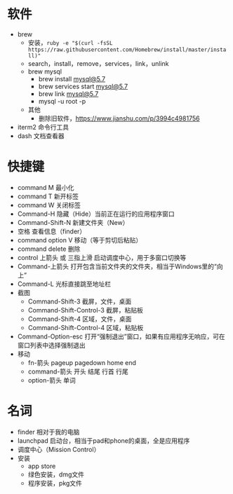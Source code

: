 
# 软件
- brew
  - 安装，`ruby -e "$(curl -fsSL https://raw.githubusercontent.com/Homebrew/install/master/install)"`
  - search，install，remove，services，link，unlink 
  - brew mysql
    - brew install mysql@5.7
    - brew services start mysql@5.7
    - brew link mysql@5.7
    - mysql -u root -p
  - 其他
    - 删除旧软件，https://www.jianshu.com/p/3994c4981756
- iterm2 命令行工具
- dash 文档查看器


# 快捷键
- command M 最小化
- command T 新开标签
- command W 关闭标签
- Command-H 隐藏（Hide）当前正在运行的应用程序窗口
- Command-Shift-N 新建文件夹（New）
- 空格 查看信息（finder）
- command option V 移动（等于剪切后粘贴）
- command delete 删除
- control 上箭头 或 三指上滑 启动调度中心，用于多窗口切换等
- Command-上箭头 打开包含当前文件夹的文件夹，相当于Windows里的“向上”
- Command-L 光标直接跳至地址栏
- 截图
  - Command-Shift-3 截屏，文件，桌面
  - Command-Shift-Control-3 截屏，粘贴板
  - Command-Shift-4 区域，文件，桌面
  - Command-Shift-Control-4 区域，粘贴板
- Command-Option-esc 打开“强制退出”窗口，如果有应用程序无响应，可在窗口列表中选择强制退出
- 移动
  - fn-箭头 pageup pagedown home end
  - command-箭头 开头 结尾 行首 行尾
  - option-箭头 单词

# 名词
- finder 相对于我的电脑
- launchpad 启动台，相当于pad和phone的桌面，全是应用程序
- 调度中心（Mission Control）
- 安装
  - app store
  - 绿色安装，dmg文件
  - 程序安装，pkg文件
